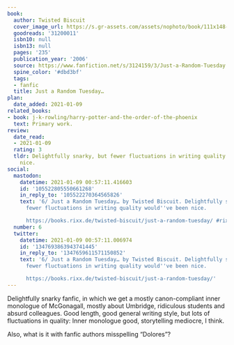 ```yaml
---
book:
  author: Twisted Biscuit
  cover_image_url: https://s.gr-assets.com/assets/nophoto/book/111x148-bcc042a9c91a29c1d680899eff700a03.png
  goodreads: '31200011'
  isbn10: null
  isbn13: null
  pages: '235'
  publication_year: '2006'
  source: https://www.fanfiction.net/s/3124159/3/Just-a-Random-Tuesday
  spine_color: '#dbd3bf'
  tags:
  - fanfic
  title: Just a Random Tuesday…
plan:
  date_added: 2021-01-09
related_books:
- book: j-k-rowling/harry-potter-and-the-order-of-the-phoenix
  text: Primary work.
review:
  date_read:
  - 2021-01-09
  rating: 3
  tldr: Delightfully snarky, but fewer fluctuations in writing quality would've been
    nice.
social:
  mastodon:
    datetime: 2021-01-09 00:57:11.416603
    id: '105522805550661268'
    in_reply_to: '105522270364565826'
    text: '6/ Just a Random Tuesday… by Twisted Biscuit. Delightfully snarky, but
      fewer fluctuations in writing quality would''ve been nice.

      https://books.rixx.de/twisted-biscuit/just-a-random-tuesday/ #rixxReads'
  number: 6
  twitter:
    datetime: 2021-01-09 00:57:11.006974
    id: '1347693863943741445'
    in_reply_to: '1347659611571150852'
    text: '6/ Just a Random Tuesday… by Twisted Biscuit. Delightfully snarky, but
      fewer fluctuations in writing quality would''ve been nice.

      https://books.rixx.de/twisted-biscuit/just-a-random-tuesday/'
---
```


Delightfully snarky fanfic, in which we get a mostly canon-compliant inner monologue of McGonagall, mostly about
Umbridge, ridiculous students and absurd colleagues. Good length, good general writing style, but lots of fluctuations
in quality: Inner monologue good, storytelling mediocre, I think.

Also, what is it with fanfic authors misspelling “Dolores”?
